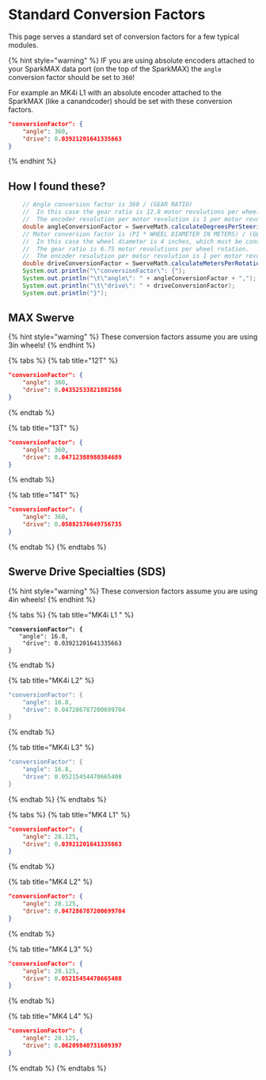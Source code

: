 # Standard Conversion Factors

This page serves a standard set of conversion factors for a few typical modules.

{% hint style="warning" %}
IF you are using absolute encoders attached to your SparkMAX data port (on the top of the SparkMAX) the `angle` conversion factor should be set to `360`!

For example an MK4i L1 with an absolute encoder attached to the SparkMAX (like a canandcoder) should be set with these conversion factors.

```json
"conversionFactor": {
	"angle": 360,
	"drive": 0.03921201641335663
}
```
{% endhint %}

## How I found these?

```java
    // Angle conversion factor is 360 / (GEAR RATIO)
    //  In this case the gear ratio is 12.8 motor revolutions per wheel rotation.
    //  The encoder resolution per motor revolution is 1 per motor revolution.
    double angleConversionFactor = SwerveMath.calculateDegreesPerSteeringRotation(12.8);
    // Motor conversion factor is (PI * WHEEL DIAMETER IN METERS) / (GEAR RATIO).
    //  In this case the wheel diameter is 4 inches, which must be converted to meters to get meters/second.
    //  The gear ratio is 6.75 motor revolutions per wheel rotation.
    //  The encoder resolution per motor revolution is 1 per motor revolution.
    double driveConversionFactor = SwerveMath.calculateMetersPerRotation(Units.inchesToMeters(4), 6.75);
    System.out.println("\"conversionFactor\": {");
    System.out.println("\t\"angle\": " + angleConversionFactor + ",");
    System.out.println("\t\"drive\": " + driveConversionFactor);
    System.out.println("}");
```

## MAX Swerve

{% hint style="warning" %}
These conversion factors assume you are using 3in wheels!
{% endhint %}

{% tabs %}
{% tab title="12T" %}
```json
"conversionFactor": {
    "angle": 360,
    "drive": 0.04352533821882586
}
```
{% endtab %}

{% tab title="13T" %}
```json
"conversionFactor": {
    "angle": 360,
    "drive": 0.04712388980384689
}
```
{% endtab %}

{% tab title="14T" %}
```json
"conversionFactor": {
    "angle": 360,
    "drive": 0.05082576649756735
}
```
{% endtab %}
{% endtabs %}

## Swerve Drive Specialties (SDS)

{% hint style="warning" %}
These conversion factors assume you are using 4in wheels!&#x20;
{% endhint %}

{% tabs %}
{% tab title="MK4i L1 " %}
<pre class="language-json"><code class="lang-json"><strong>"conversionFactor": {
</strong>	"angle": 16.8,
	"drive": 0.03921201641335663
}
</code></pre>
{% endtab %}

{% tab title="MK4i L2" %}
```java
"conversionFactor": {
	"angle": 16.8,
	"drive": 0.047286787200699704
}
```
{% endtab %}

{% tab title="MK4i L3" %}
```java
"conversionFactor": {
	"angle": 16.8,
	"drive": 0.05215454470665408
}
```
{% endtab %}
{% endtabs %}

{% tabs %}
{% tab title="MK4 L1" %}
```json
"conversionFactor": {
	"angle": 28.125,
	"drive": 0.03921201641335663
}
```
{% endtab %}

{% tab title="MK4 L2" %}
```json
"conversionFactor": {
	"angle": 28.125,
	"drive": 0.047286787200699704
}
```
{% endtab %}

{% tab title="MK4 L3" %}
```json
"conversionFactor": {
	"angle": 28.125,
	"drive": 0.05215454470665408
}
```
{% endtab %}

{% tab title="MK4 L4" %}
```json
"conversionFactor": {
	"angle": 28.125,
	"drive": 0.06209840731609397
}
```
{% endtab %}
{% endtabs %}
